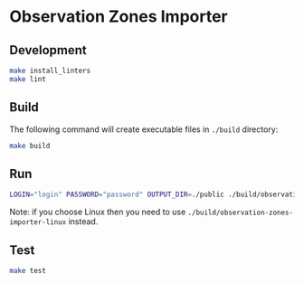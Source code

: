 # Observation Zones Importer

## Development

```bash
make install_linters
make lint
```

## Build

The following command will create executable files in `./build` directory:

```bash
make build
```

## Run

```bash
LOGIN="login" PASSWORD="password" OUTPUT_DIR=./public ./build/observation-zones-importer-mac
```

Note: if you choose Linux then you need to use `./build/observation-zones-importer-linux` instead.

## Test

```bash
make test
```
